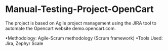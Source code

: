 # Manual-Testing-Project-OpenCart
The project is based on Agile project management using the JIRA tool to automate the Opencart website demo.opencart.com.

•Methodology: Agile-Scrum methodology (Scrum framework)
•Tools Used: Jira, Zephyr Scale
